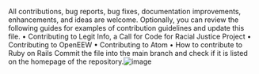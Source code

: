All contributions, bug reports, bug fixes, documentation improvements, enhancements, and ideas are welcome.
Optionally, you can review the following guides for examples of contribution guidelines and update this file.
	• Contributing to Legit Info, a Call for Code for Racial Justice Project
	• Contributing to OpenEEW
	• Contributing to Atom
	• How to contribute to Ruby on Rails
Commit the file into the main branch and check if it is listed on the homepage of the repository.![image](https://github.com/user-attachments/assets/64425773-896b-4571-a298-cedae0c58dbb)
